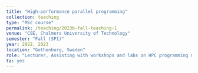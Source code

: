 ```yaml
---
title: "High-performance parallel programming"
collection: teaching
type: "MSc course"
permalink: /teaching/2023b-fall-teaching-1
venue: "CSE, Chalmers University of Technology"
semester: "Fall (SP1)"
year: 2022, 2023
location: "Gothenburg, Sweden"
role: "Lecturer, Assisting with workshops and labs on HPC programming models"
ta: yes
---
```


